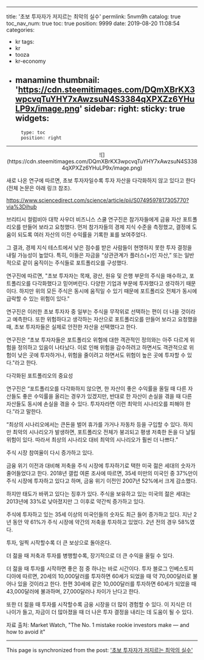 
---
title: '초보 투자자가 저지르는 최악의 실수'
permlink: 5nvm9h
catalog: true
toc_nav_num: true
toc: true
position: 9999
date: 2019-08-20 11:08:54
categories:
- kr
tags:
- kr
- tooza
- kr-economy
- manamine
thumbnail: 'https://cdn.steemitimages.com/DQmXBrKX3wpcvqTuYHY7xAwzsuN4S3384qXPXZz6YHuLP9x/image.png'
sidebar:
    right:
        sticky: true
widgets:
    -
        type: toc
        position: right
---


<center>
![](https://cdn.steemitimages.com/DQmXBrKX3wpcvqTuYHY7xAwzsuN4S3384qXPXZz6YHuLP9x/image.png)
</center>

새로 나온 연구에 따르면, 초보 투자자일수록 투자 자산을 다각화하지 않고 있다고 한다(전체 논문은 아래 링크 참조).

https://www.sciencedirect.com/science/article/pii/S0749597817305770?via%3Dihub​

브리티시 컬럼비아 대학 사우더 비즈니스 스쿨 연구진은 참가자들에게 금융 자산 포트폴리오를 만들어 보라고 요청했다. 먼저 참가자들의 경제 지식 수준을 측정했고, 결정에 도움이 되도록 여러 자산의 이전 수익률을 기록한 표를 보여주었다.​

그 결과, 경제 지식 테스트에서 낮은 점수를 받은 사람들이 현명하지 못한 투자 결정을 내릴 가능성이 높았다. 특히, 이들은 자금을 “상관관계가 플러스(+)인 자산,” 또는 일반적으로 같이 움직이는 주식들로 포트폴리오를 구성했다.​

연구진에 따르면, "초보 투자자는 목재, 광산, 원유 및 은행 부문의 주식을 매수하고, 포트폴리오를 다각화했다고 믿어버린다. 다양한 기업과 부문에 투자했다고 생각하기 때문이다. 하지만 위의 모든 주식은 동시에 움직일 수 있기 때문에 포트폴리오 전체가 동시에 급락할 수 있는 위험이 있다."​

연구진은 이러한 초보 투자자 중 일부는 주식을 무작위로 선택하는 편이 더 나을 것이라고 예측한다. 또한 위험하다고 생각하는 자산으로 포트폴리오를 만들어 보라고 요청했을 때, 초보 투자자들은 실제로 안전한 자산을 선택했다고 한다.​

연구진은 “초보 투자자들은 포트폴리오 위험에 대한 객관적인 정의와는 아주 다르게 위험을 정의하고 있음이 나타났다. 이로 인해 위험을 감수하려고 하면서도 객관적으로 위험이 낮은 곳에 투자하거나, 위험을 줄이려고 하면서도 위험이 높은 곳에 투자할 수 있다."라고 한다.​

다각화된 포트폴리오의 중요성​

연구진은 “포트폴리오를 다각화하지 않으면, 한 자산이 좋은 수익률을 올릴 때 다른 자산들도 좋은 수익률을 올리는 경우가 있겠지만, 반대로 한 자산이 손실을 겪을 때 다른 자산들도 동시에 손실을 겪을 수 있다. 투자자라면 이런 최악의 시나리오를 피해야 한다.”라고 말한다.​

“최상의 시나리오에서는 큰돈을 벌어 휴가를 가거나 자동차 등을 구입할 수 있다. 하지만 최악의 시나리오가 발생하면, 포트폴리오 전체가 붕괴되고 평생 저축한 돈을 다 날릴 위험이 있다. 따라서 최상의 시나리오 대비 최악의 시나리오가 훨씬 더 나쁘다.”​

주식 시장 참여율이 다시 증가하고 있다.​

금융 위기 이전과 대비해 저축을 주식 시장에 투자하기로 택한 미국 젊은 세대의 숫자가 줄어들었다고 한다. 2018년 갤럽 여론 조사에 따르면, 35세 미만의 미국인 중 37%만이 주식 시장에 투자하고 있다고 하며, 금융 위기 이전인 2007년 52%에서 크게 감소했다.​

하지만 태도가 바뀌고 있다는 징후가 있다. 주식을 보유하고 있는 미국의 젊은 세대는 2013년에 33%로 낮아졌지만 그 이후로 약간씩 증가하고 있다.​

주식에 투자하고 있는 35세 이상의 미국인들의 숫자도 최근 들어 증가하고 있다. 지난 2년 동안 약 61%가 주식 시장에 약간의 저축을 투자하고 있었다. 2년 전의 경우 58%였다.​

투자, 일찍 시작할수록 더 큰 보상으로 돌아온다.​

더 젊을 때 저축과 투자를 병행할수록, 장기적으로 더 큰 수익을 올릴 수 있다.​

더 젊을 때 투자를 시작하면 좋은 점 중 하나는 바로 시간이다. 투자 블로그 인베스토피디아에 따르면, 20세의 10,000달러를 투자하면 60세가 되었을 때 약 70,000달러로 불어나 있을 것이라고 한다. 한편 30세에 같은 10,000달러를 투자하면 60세가 되었을 때 43,000달러에 불과하며, 27,000달러나 차이가 난다고 한다.​

또한 더 젊을 때 투자를 시작할수록 금융 시장을 더 많이 경험할 수 있다. 이 지식은 더 나이가 들고, 자금이 더 많아졌을 때 더 나은 투자 결정을 내리는 데 도움이 될 수 있다.​

자료 출처: Market Watch, "The No. 1 mistake rookie investors make — and how to avoid it"

- - -

This page is synchronized from the post: ['초보 투자자가 저지르는 최악의 실수'](https://steemit.com/@pius.pius/5nvm9h)
